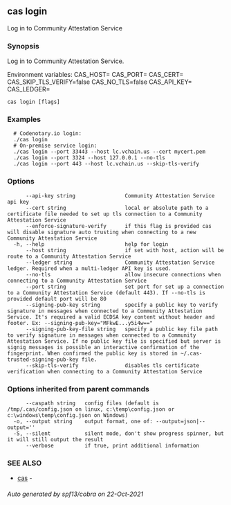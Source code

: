 ## cas login

Log in to Community Attestation Service

### Synopsis

Log in to Community Attestation Service.

Environment variables:
CAS_HOST=
CAS_PORT=
CAS_CERT=
CAS_SKIP_TLS_VERIFY=false
CAS_NO_TLS=false
CAS_API_KEY=
CAS_LEDGER=


```
cas login [flags]
```

### Examples

```
  # Codenotary.io login:
  ./cas login
  # On-premise service login:
  ./cas login --port 33443 --host lc.vchain.us --cert mycert.pem
  ./cas login --port 3324 --host 127.0.0.1 --no-tls
  ./cas login --port 443 --host lc.vchain.us --skip-tls-verify
```

### Options

```
      --api-key string                Community Attestation Service api key
      --cert string                   local or absolute path to a certificate file needed to set up tls connection to a Community Attestation Service
      --enforce-signature-verify      if this flag is provided cas will disable signature auto trusting when connecting to a new Community Attestation Service
  -h, --help                          help for login
      --host string                   if set with host, action will be route to a Community Attestation Service
      --ledger string                 Community Attestation Service ledger. Required when a multi-ledger API key is used.
      --no-tls                        allow insecure connections when connecting to a Community Attestation Service
      --port string                   set port for set up a connection to a Community Attestation Service (default 443). If --no-tls is provided default port will be 80
      --signing-pub-key string        specify a public key to verify signature in messages when connected to a Community Attestation Service. It's required a valid ECDSA key content without header and footer. Ex: --signing-pub-key="MFkwE...y5i4w=="
      --signing-pub-key-file string   specify a public key file path to verify signature in messages when connected to a Community Attestation Service. If no public key file is specified but server is signig messages is possible an interactive confirmation of the fingerprint. When confirmed the public key is stored in ~/.cas-trusted-signing-pub-key file.
      --skip-tls-verify               disables tls certificate verification when connecting to a Community Attestation Service
```

### Options inherited from parent commands

```
      --caspath string   config files (default is /tmp/.cas/config.json on linux, c:\temp\config.json or c:\windows\temp\config.json on Windows)
  -o, --output string    output format, one of: --output=json|--output=''
  -S, --silent           silent mode, don't show progress spinner, but it will still output the result
      --verbose          if true, print additional information
```

### SEE ALSO

* [cas](cas.md)	 - 

###### Auto generated by spf13/cobra on 22-Oct-2021
